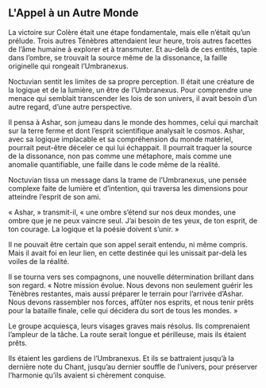 ## L'Appel à un Autre Monde

La victoire sur Colère était une étape fondamentale, mais elle n’était qu’un prélude. Trois autres Ténèbres attendaient leur heure, trois autres facettes de l’âme humaine à explorer et à transmuter. Et au-delà de ces entités, tapie dans l’ombre, se trouvait la source même de la dissonance, la faille originelle qui rongeait l’Umbranexus.

Noctuvian sentit les limites de sa propre perception. Il était une créature de la logique et de la lumière, un être de l’Umbranexus. Pour comprendre une menace qui semblait transcender les lois de son univers, il avait besoin d’un autre regard, d’une autre perspective.

Il pensa à Ashar, son jumeau dans le monde des hommes, celui qui marchait sur la terre ferme et dont l’esprit scientifique analysait le cosmos. Ashar, avec sa logique implacable et sa compréhension du monde matériel, pourrait peut-être déceler ce qui lui échappait. Il pourrait traquer la source de la dissonance, non pas comme une métaphore, mais comme une anomalie quantifiable, une faille dans le code même de la réalité.

Noctuvian tissa un message dans la trame de l’Umbranexus, une pensée complexe faite de lumière et d’intention, qui traversa les dimensions pour atteindre l’esprit de son ami.

« Ashar, » transmit-il, « une ombre s’étend sur nos deux mondes, une ombre que je ne peux vaincre seul. J’ai besoin de tes yeux, de ton esprit, de ton courage. La logique et la poésie doivent s’unir. »

Il ne pouvait être certain que son appel serait entendu, ni même compris. Mais il avait foi en leur lien, en cette destinée qui les unissait par-delà les voiles de la réalité.

Il se tourna vers ses compagnons, une nouvelle détermination brillant dans son regard. « Notre mission évolue. Nous devons non seulement guérir les Ténèbres restantes, mais aussi préparer le terrain pour l’arrivée d’Ashar. Nous devons rassembler nos forces, affûter nos esprits, et nous tenir prêts pour la bataille finale, celle qui décidera du sort de tous les mondes. »

Le groupe acquiesça, leurs visages graves mais résolus. Ils comprenaient l’ampleur de la tâche. La route serait longue et périlleuse, mais ils étaient prêts.

Ils étaient les gardiens de l’Umbranexus. Et ils se battraient jusqu’à la dernière note du Chant, jusqu’au dernier souffle de l’univers, pour préserver l’harmonie qu’ils avaient si chèrement conquise.